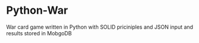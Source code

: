 # Python-War
 War card game written in Python with SOLID priciniples and JSON input and results stored in MobgoDB
